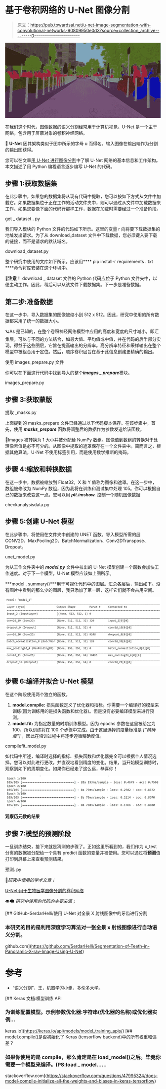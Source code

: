 # 基于卷积网络的 U-Net 图像分割

> 原文：<https://pub.towardsai.net/u-net-image-segmentation-with-convolutional-networks-90809950e0d3?source=collection_archive---------0----------------------->

![](img/f6f00fb453b0af22bcc8c95abde913f8.png)

在我们这个时代，图像数据的语义分割经常用于计算机视觉。U-Net 是一个主干网络，包含用于屏蔽对象的卷积神经网络。

🧶 **U-Net** 因其架构类似于图中所示的字母 u 而得名。输入图像在输出端作为分割的输出图获得。

您可以在文章[用 U-Net 进行图像分割](/image-segmentation-with-u-net-da8cc1cbeaeb)中了解 U-Net 网络的基本信息和工作架构。本文描述了用 Python 编程语言逐步编写 U-Net 的代码。

## 步骤 1:获取数据集

在此步骤中，如果您的数据集将从现有代码中提取，您可以按如下方式从文件中加载它。如果数据集位于正在工作的活动文件夹中，则可以通过从文件中加载数据来工作。如果您要像下面的代码行那样工作，数据在加载时需要经过一个准备阶段。

get _ dataset . py

我们导入模块的 Python 文件的代码如下所示。这里的变量 r 向将要下载数据集的地址发出请求。为了从 download_dataset 文件中下载数据，您必须键入要下载的链接，而不是请求的默认域名。

download_dataset.py

整个研究中使用的文库如下所示。应该用**** pip install-r requirements . txt ****命令将库安装在这个环境中。

📣**注意！**
download _ dataset 文件的 Python 代码应位于 Python 文件夹中，以便主动工作。因此，稍后可以从该文件下载数据集。下一步是准备数据。

## **第二步:准备数据**

在这一步中，导入数据集的图像被缩小到 512 x 512。因此，研究中使用的所有数据都采用了统一的数据大小。

🪐As 是已知的，在整个卷积神经网络模型中应用的高度和宽度的尺寸减小，即汇集层，可以与不同的方法结合，如最大值、平均值或中值，并在代码的后半部分实现。得益于这些图层，它旨在提高输出的分辨率。高分辨率特征和采样输出在整个模型中被组合用于定位。然后，顺序卷积层旨在基于此信息创建更精确的输出。

使用 images_prepare.py 文件

你可以在下面这行代码中找到导入的整个***images _ prepare***模块。

images_prepare.py

## 步骤 3:获取蒙版

提取 _masks.py

上面提到的 masks_prepare 文件已经通过以下代码脚本保存。在该步骤中，首先，使用 ***masks_prepare*** 函数将调整后的数据作为参数发送给该函数。

🧮Images 被转换为 1 大小并被分配给 NumPy 数组。图像值到数组的转换对于处理像素值是必不可少的。从图像中提取的遮罩保存在一个文件夹中。简而言之，根据其他算法，U-Net 不使用标签引用，而是使用数学推断的掩码。

## 步骤 4:缩放和转换数据

在这一步中，数据被缩放到 Float32，X 和 Y 值称为图像和遮罩。在这一步中，数组被修改为 NumPy 数组，因为我将在训练和测试集中处理 105。你可以根据自己的数据来改变这一点。您可以用 ***plt.imshow.*** 控制一个随机图像数据

checkanalysisdata.py

## 步骤 5:创建 U-Net 模型

在此步骤中，将使用在文件夹中创建的 UNET 函数。导入模型所需的层 CONV2D、MaxPooling2D、BatchNormalization、Conv2DTranspose、Dropout。

unet_model.py

为从工作文件夹中的 ***model.py*** 文件中拉出的 U-Net 模型创建一个函数会加快工作速度。对于下一个模型，U-Net 模型应该如上图所示。

***model . summary()***用于可视化代码中的图层。汇总各层后，输出如下。没有图片中看到的那么少的图层，我只添加了第一层，这样它们就不会占用空间。

![](img/633779d450ff6126fb0862f860dfcb2e.png)

## 步骤 6:编译并拟合 U-Net 模型

在这个阶段使用两个独立的函数。

1.  **model.compile:** 损失函数定义了优化器和指标。你需要一个编译好的模型来训练(因为训练用的是损失函数和优化器)。但是没有必要编译模型来进行预测。
2.  **model.fit:** 为指定数量的时期训练模型。因为 epochs 参数在这里被给定为 100，所以训练将在 100 个步骤中完成。由于这里选择的度量标准是 *[“精确度”]* ，因此在培训过程中将逐步遵循精确度值。

compilefit_model.py

如代码中所述，编译时选择的指标、损失函数和优化器完全可以根据个人情况选择。您可以对此进行更改，并直观地看到精度的变化。结果，当开始模型训练时，观察到如下的周期变化。如果你已经走了这么远，恭喜你！

![](img/5ab8cd2d73d5a22b6fbcf410bd700930.png)

**观察历元数的结果**

## 步骤 7:模型的预测阶段

一旦训练结束，接下来就是猜测的步骤了。正如这里所看到的，我们作为 x_test 分离的数据被分配给一个具有 predict 函数的变量并被使用。您可以通过将**预测**值打印到屏幕上来查看预测结果。

预测. py

📑*研究中使用的学术文章；*

[U-Net:用于生物医学图像分割的卷积网络](https://arxiv.org/pdf/1505.04597.pdf)

👁‍🗨 *研究中使用的代码的主要来源；*

[](https://github.com/SerdarHelli/Segmentation-of-Teeth-in-Panoramic-X-ray-Image-Using-U-Net) [## GitHub-SerdarHelli/使用 U-Net 对全景 X 射线图像中的牙齿进行分割

### 本研究的目的是利用深度学习算法对一张全景 x 射线图像进行自动语义分割。

github.com](https://github.com/SerdarHelli/Segmentation-of-Teeth-in-Panoramic-X-ray-Image-Using-U-Net) 

# 参考

*   “语义分割”，王，机器学习小组，多伦多大学。

[](https://keras.io/api/models/model_training_apis/) [## Keras 文档:模型训练 API

### 为训练配置模型。示例参数优化器:字符串(优化器的名称)或优化器实例…

keras.io](https://keras.io/api/models/model_training_apis/) [](https://stackoverflow.com/questions/47995324/does-model-compile-initialize-all-the-weights-and-biases-in-keras-tensorflow) [## model.compile()是否初始化了 Keras (tensorflow backend)中的所有权重和偏差？

### 如果你使用的是 compile，那么肯定是在 load_model()之后。毕竟你需要一个模型来编译。(PS:load _ model……

stackoverflow.com](https://stackoverflow.com/questions/47995324/does-model-compile-initialize-all-the-weights-and-biases-in-keras-tensorflow)